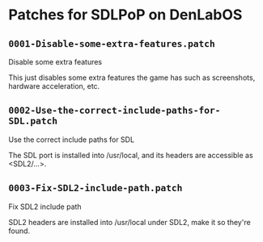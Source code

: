 # Patches for SDLPoP on DenLabOS

## `0001-Disable-some-extra-features.patch`

Disable some extra features

This just disables some extra features the game has such as screenshots, hardware acceleration, etc.

## `0002-Use-the-correct-include-paths-for-SDL.patch`

Use the correct include paths for SDL

The SDL port is installed into /usr/local, and its headers are
accessible as <SDL2/...>.

## `0003-Fix-SDL2-include-path.patch`

Fix SDL2 include path

SDL2 headers are installed into /usr/local under SDL2, make it so
they're found.

